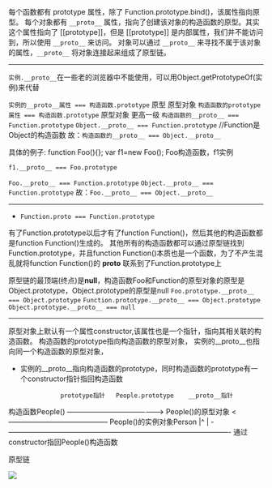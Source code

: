 每个函数都有 prototype 属性，除了 Function.prototype.bind()，该属性指向原型。
每个对象都有 `__proto__` 属性，指向了创建该对象的构造函数的原型。其实这个属性指向了 [[prototype]]，但是 [[prototype]] 是内部属性，我们并不能访问到，所以使用 `__proto__` 来访问。
对象可以通过 `__proto__` 来寻找不属于该对象的属性，`__proto__` 将对象连接起来组成了原型链。

***

`实例.__proto__`在一些老的浏览器中不能使用，可以用Object.getPrototypeOf(实例)来代替

`实例的__proto__属性 === 构造函数.prototype`
        原型               原型对象
`构造函数的prototype属性 === 构造函数.prototype`
                               原型对象
更高一级
    `构造函数的__proto__ === Function.prototype`
    `Object.__proto__ === Function.prototype`     //Function是Object的构造函数
故：`构造函数的__proto__ === Object.__proto__`

具体的例子:
  function Foo(){};
  var f1=new Foo();
  Foo构造函数，f1实例

  `f1.__proto__ === Foo.prototype`

  `Foo.__proto__ === Function.prototype`
  `Object.__proto__ === Function.prototype`
故：`Foo.__proto__ === Object.__proto__`

***

* `Function.proto === Function.prototype`

有了Function.prototype以后才有了function Function()，然后其他的构造函数都是function Function()生成的。
其他所有的构造函数都可以通过原型链找到Function.prototype，并且function Function()本质也是一个函数，为了不产生混乱就将function Function()的 __proto__ 联系到了Function.prototype上

原型链的最顶端(终点)是**null**，构造函数Foo和Function的原型对象的原型是Object.prototype，Object.prototype的原型是null
  `Foo.prototype.__proto__ === Object.prototype`
  `Function.prototype.__proto__ === Object.prototype`
  `Object.prototype.__proto__ === null`

***

原型对象上默认有一个属性constructor,该属性也是一个指针，指向其相关联的构造函数。
构造函数的prototype指向构造函数的原型对象，
实例的__proto__也指向同一个构造函数的原型对象，

* 实例的__proto__指向构造函数的prototype，同时构造函数的prototype有一个constructor指针指回构造函数

                 prototype指针   People.prototype    __proto__指针                               
构造函数People() ——————————————> People()的原型对象 <—————————————— People()的实例对象Person
        |^                              |
        -———————————————————————————————-
        通过constructor指回People()构造函数

原型链

![](https://kkkkkxiaofei.github.io/img/yuanxinglian.jpg)

 


